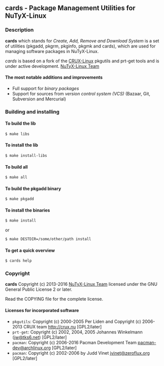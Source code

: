 ## cards - Package Management Utilities for NuTyX-Linux


### Description

**cards** which stands for *Create, Add, Remove and Download System* is a set of utilities
(pkgadd, pkgrm, pkginfo, pkgmk and cards), which are used for managing software packages in NuTyX-Linux.

*cards* is based on a fork of the [CRUX-Linux](http://crux.nu) pkgutils and prt-get tools and is under active
development. [NuTyX-Linux Team](http://nutyx.org)


#### The most notable additions and improvements

* Full support for *binary packages*
* Support for sources from *version control system (VCS)* (Bazaar, Git, Subversion and Mercurial)


### Building and installing


#### To build the lib

```bash
$ make libs
```

#### To install the lib

```bash
$ make install-libs
```

#### To build all

```bash
$ make all
```

#### To build the pkgadd binary

```bash
$ make pkgadd
```

#### To install the binaries

```bash
$ make install
```

or

```bash
$ make DESTDIR=/some/other/path install
```

#### To get a quick overview

```bash
$ cards help
```


### Copyright

**cards** Copyright (c) 2013-2016 [NuTyX-Linux Team](http://nutyx.org) licensed under the GNU General Public License 2
or later.

Read the COPYING file for the complete license.


#### Licenses for incorporated software

* `pkgutils`: Copyright (c) 2000-2005 Per Liden and Copyright (c) 2006-2013 CRUX team <http://crux.nu> [GPL2/later]
* `prt-get`:  Copyright (c) 2002, 2004, 2005 Johannes Winkelmann (jw@tks6.net) [GPL2/later]
* `pacman`:   Copyright (c) 2006-2016 Pacman Development Team <pacman-dev@archlinux.org> [GPL2/later]
* `pacman`:   Copyright (c) 2002-2006 by Judd Vinet <jvinet@zeroflux.org> [GPL2/later]

